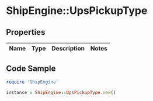 # ShipEngine::UpsPickupType

## Properties

Name | Type | Description | Notes
------------ | ------------- | ------------- | -------------

## Code Sample

```ruby
require 'ShipEngine'

instance = ShipEngine::UpsPickupType.new()
```


